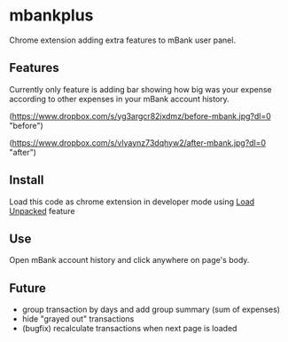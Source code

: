 # mbankplus
Chrome extension adding extra features to mBank user panel.

## Features
Currently only feature is adding bar showing how big was your expense according to other expenses in your mBank account history.

(https://www.dropbox.com/s/yg3argcr82jxdmz/before-mbank.jpg?dl=0 "before")

(https://www.dropbox.com/s/vlyaynz73dqhyw2/after-mbank.jpg?dl=0 "after")

## Install
Load this code as chrome extension in developer mode using [Load Unpacked](https://developer.chrome.com/extensions/getstarted) feature

## Use
Open mBank account history and click anywhere on page's body.

## Future
- group transaction by days and add group summary (sum of expenses)
- hide "grayed out" transactions
- (bugfix) recalculate transactions when next page is loaded